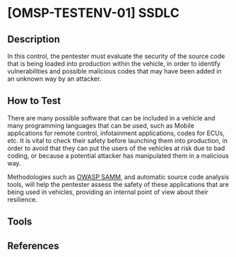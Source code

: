 # [OMSP-TESTENV-01] SSDLC
## Description
In this control, the pentester must evaluate the security of the source code that is being loaded into production within the vehicle, in order to identify vulnerabilities and possible malicious codes that may have been added in an unknown way by an attacker.

## How to Test
There are many possible software that can be included in a vehicle and many programming languages that can be used, such as Mobile applications for remote control, infotainment applications, codes for ECUs, etc. It is vital to check their safety before launching them into production, in order to avoid that they can put the users of the vehicles at risk due to bad coding, or because a potential attacker has manipulated them in a malicious way.

Methodologies such as [OWASP SAMM](https://github.com/OWASP/samm), and automatic source code analysis tools, will help the pentester assess the safety of these applications that are being used in vehicles, providing an internal point of view about their resilience.

## Tools

## References
